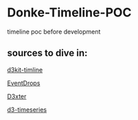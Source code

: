 # Donke-Timeline-POC
timeline poc before development

## sources to dive in:


[d3kit-timline](https://github.com/kristw/d3kit-timeline)


[EventDrops](https://github.com/marmelab/EventDrops)


[D3xter](https://github.com/NathanEpstein/D3xter)


[d3-timeseries](https://github.com/mcaule/d3-timeseries)

